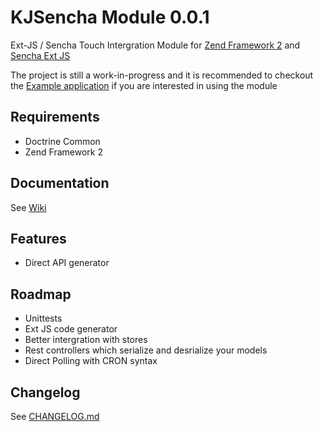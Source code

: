 KJSencha Module 0.0.1
======================

Ext-JS / Sencha Touch Intergration Module for [Zend Framework 2](http://framework.zend.com/) and [Sencha Ext JS](http://www.sencha.com/products/extjs/)

The project is still a work-in-progress and it is recommended 
to checkout the [Example application](https://github.com/KablauJoustra/KJSenchaExample) if you 
are interested in using the module

## Requirements

* Doctrine Common
* Zend Framework 2

## Documentation

See [Wiki](https://github.com/KablauJoustra/KJSencha/wiki)

## Features

- Direct API generator

## Roadmap

- Unittests
- Ext JS code generator
- Better intergration with stores
- Rest controllers which serialize and desrialize your models
- Direct Polling with CRON syntax

Changelog
----------
See [CHANGELOG.md](CHANGELOG.md)

